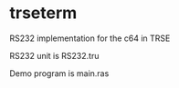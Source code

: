 # trseterm
RS232 implementation for the c64 in TRSE

RS232 unit is RS232.tru

Demo program is main.ras
